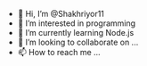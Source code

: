 - 👋 Hi, I’m @Shakhriyor11
- 👀 I’m interested in programming
- 🌱 I’m currently learning Node.js
- 💞️ I’m looking to collaborate on ...
- 📫 How to reach me ...

<!---
Shakhriyor11/Shakhriyor11 is a ✨ special ✨ repository because its `README.md` (this file) appears on your GitHub profile.
You can click the Preview link to take a look at your changes.
--->
